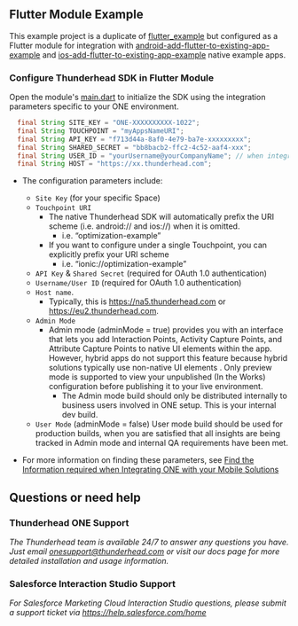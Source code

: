 ## Flutter Module Example 

This example project is a duplicate of [flutter_example](https://github.com/thunderheadone/one-sdk-flutter/blob/master/examples/flutter_example) but configured as a Flutter module for integration with [android-add-flutter-to-existing-app-example](https://github.com/thunderheadone/one-sdk-flutter/blob/master/examples/android-add-flutter-to-existing-app-example) and [ios-add-flutter-to-existing-app-example](https://github.com/thunderheadone/one-sdk-flutter/blob/master/examples/ios-add-flutter-to-existing-app-example) native example apps.  

### Configure Thunderhead SDK in Flutter Module
Open the module's [main.dart](https://github.com/thunderheadone/one-sdk-flutter/blob/master/examples/flutter_module_example/lib/main.dart#L48)
to initialize the SDK using the integration parameters specific to your ONE environment.

```java
  final String SITE_KEY = "ONE-XXXXXXXXXX-1022";
  final String TOUCHPOINT = "myAppsNameURI";
  final String API_KEY = "f713d44a-8af0-4e79-ba7e-xxxxxxxxx";
  final String SHARED_SECRET = "bb8bacb2-ffc2-4c52-aaf4-xxx";
  final String USER_ID = "yourUsername@yourCompanyName"; // when integrating with Interaction Studio use a numeric user id - see https://eu2.thunderhead.com/one/help/interaction-studio/how-do-i/mobile/one_integrate_mobile_find_integration_info/#username-user-id
  final String HOST = "https://xx.thunderhead.com";
```
* The configuration parameters include:
    * `Site Key` (for your specific Space)
    * `Touchpoint URI`
        * The native Thunderhead SDK will automatically prefix the URI scheme (i.e. android:// and ios://) when it is omitted. 
            * i.e. “optimization-example”
        * If you want to configure under a single Touchpoint, you can explicitly prefix your URI scheme 
            * i.e. “ionic://optimization-example”
    * `API Key` & `Shared Secret` (required for OAuth 1.0 authentication)
    * `Username/User ID` (required for OAuth 1.0 authentication)
    * `Host name`. 
        * Typically, this is https://na5.thunderhead.com or https://eu2.thunderhead.com.
    * `Admin Mode`
        * Admin mode (adminMode = true) provides you with an interface that lets you add Interaction Points, Activity Capture Points, and Attribute Capture Points to native UI elements within the app.  However, hybrid apps do not support this feature because hybrid solutions typically use  non-native UI elements .  Only preview mode is supported to view your unpublished (In the Works) configuration before publishing it to your live environment.
            * The Admin mode build should only be distributed internally to business users involved in ONE setup. This is your internal dev build.
    * `User Mode` (adminMode = false) User mode build should be used for production builds, when you are satisfied that all insights are being tracked in Admin mode and internal QA requirements have been met.
    
* For more information on finding these parameters, see [Find the Information required when Integrating ONE with your Mobile Solutions](https://na5.thunderhead.com/one/help/conversations/how-do-i/mobile/one_integrate_mobile_find_integration_info/)

## Questions or need help

### Thunderhead ONE Support
_The Thunderhead team is available 24/7 to answer any questions you have. Just email onesupport@thunderhead.com or visit our docs page for more detailed installation and usage information._

### Salesforce Interaction Studio Support
_For Salesforce Marketing Cloud Interaction Studio questions, please submit a support ticket via https://help.salesforce.com/home_
